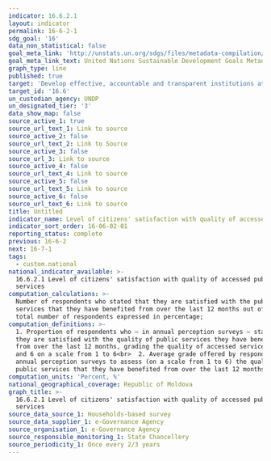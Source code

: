 ```yaml
---
indicator: 16.6.2.1
layout: indicator
permalink: 16-6-2-1
sdg_goal: '16'
data_non_statistical: false
goal_meta_link: 'http://unstats.un.org/sdgs/files/metadata-compilation/Metadata-Goal-16.pdf'
goal_meta_link_text: United Nations Sustainable Development Goals Metadata (pdf 1361kB)
graph_type: line
published: true
target: 'Develop effective, accountable and transparent institutions at all levels'
target_id: '16.6'
un_custodian_agency: UNDP
un_designated_tier: '3'
data_show_map: false
source_active_1: true
source_url_text_1: Link to source
source_active_2: false
source_url_text_2: Link to Source
source_active_3: false
source_url_3: Link to source
source_active_4: false
source_url_text_4: Link to source
source_active_5: false
source_url_text_5: Link to source
source_active_6: false
source_url_text_6: Link to source
title: Untitled
indicator_name: Level of citizens' satisfaction with quality of accessed public services
indicator_sort_order: 16-06-02-01
reporting_status: complete
previous: 16-6-2
next: 16-7-1
tags:
  - custom.national
national_indicator_available: >-
  16.6.2.1 Level of citizens' satisfaction with quality of accessed public
  services
computation_calculations: >-
  Number of respondents who stated that they are satisfied with the public
  services that they have benefited from over the last 12 months out of the
  total number of respondents expressed in percentage;
computation_definitions: >-
  1. Proportion of respondents who – in annual perception surveys – stated that
  they are satisfied with the quality of public services they have benefited
  from over the last 12 months, grading the quality of accessed services with 5
  and 6 on a scale from 1 to 6<br>  2. Average grade offered by respondents of
  annual perception surveys to assess (on a scale from 1 to 6) the quality of
  public services that they have benefited from over the last 12 months.
computation_units: 'Percent, %'
national_geographical_coverage: Republic of Moldova
graph_title: >-
  16.6.2.1 Level of citizens' satisfaction with quality of accessed public
  services
source_data_source_1: Households-based survey
source_data_supplier_1: e-Governance Agency
source_organisation_1: e-Governance Agency
source_responsible_monitoring_1: State Chancellery
source_periodicity_1: Once every 2/3 years
---
```

